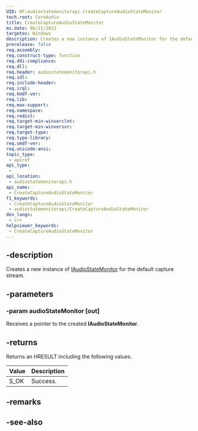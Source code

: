 ```yaml
---
UID: NF:audiostatemonitorapi.CreateCaptureAudioStateMonitor
tech.root: CoreAudio
title: CreateCaptureAudioStateMonitor
ms.date: 06/21/2023
targetos: Windows
description: Creates a new instance of IAudioStateMonitor for the default capture stream.
prerelease: false
req.assembly: 
req.construct-type: function
req.ddi-compliance: 
req.dll: 
req.header: audiostatemonitorapi.h
req.idl: 
req.include-header: 
req.irql: 
req.kmdf-ver: 
req.lib: 
req.max-support: 
req.namespace: 
req.redist: 
req.target-min-winverclnt: 
req.target-min-winversvr: 
req.target-type: 
req.type-library: 
req.umdf-ver: 
req.unicode-ansi: 
topic_type:
 - apiref
api_type:
 - 
api_location:
 - audiostatemonitorapi.h
api_name:
 - CreateCaptureAudioStateMonitor
f1_keywords:
 - CreateCaptureAudioStateMonitor
 - audiostatemonitorapi/CreateCaptureAudioStateMonitor
dev_langs:
 - c++
helpviewer_keywords:
 - CreateCaptureAudioStateMonitor
---
```


## -description

Creates a new instance of [IAudioStateMonitor](nn-audiostatemonitorapi-iaudiostatemonitor.md) for the default capture stream.

## -parameters

### -param audioStateMonitor [out]

Receives a pointer to the created **IAudioStateMonitor**.

## -returns

Returns an HRESULT including the following values.

| Value | Description |
|-------|-------------|
| S_OK  | Success.    |

## -remarks

## -see-also

